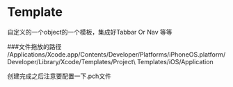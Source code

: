 # Template
自定义的一个object的一个模板，集成好Tabbar Or Nav 等等

###文件拖放的路径
/Applications/Xcode.app/Contents/Developer/Platforms/iPhoneOS.platform/Developer/Library/Xcode/Templates/Project\ Templates/iOS/Application

创建完成之后注意要配置一下.pch文件
